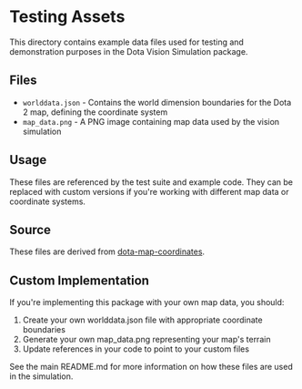 # Testing Assets

This directory contains example data files used for testing and demonstration purposes in the Dota Vision Simulation package.

## Files

- `worlddata.json` - Contains the world dimension boundaries for the Dota 2 map, defining the coordinate system
- `map_data.png` - A PNG image containing map data used by the vision simulation

## Usage

These files are referenced by the test suite and example code. They can be replaced with custom versions if you're working with different map data or coordinate systems.

## Source

These files are derived from [dota-map-coordinates](https://github.com/leamare/dota-map-coordinates).

## Custom Implementation

If you're implementing this package with your own map data, you should:

1. Create your own worlddata.json file with appropriate coordinate boundaries
2. Generate your own map_data.png representing your map's terrain
3. Update references in your code to point to your custom files

See the main README.md for more information on how these files are used in the simulation. 